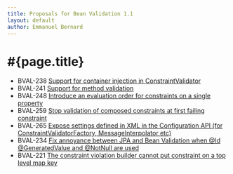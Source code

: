 ```yaml
---
title: Proposals for Bean Validation 1.1
layout: default
author: Emmanuel Bernard
---
```


# #{page.title}

- BVAL-238 [Support for container injection in ConstraintValidator](BVAL-238)
- BVAL-241 [Support for method validation](BVAL-241)
- BVAL-248 [Introduce an evaluation order for constraints on a single property](BVAL-248)
- BVAL-259 [Stop validation of composed constraints at first failing constraint](BVAL-259)
- BVAL-265 [Expose settings defined in XML in the Configuration API (for ConstraintValidatorFactory, MessageInterpolator etc)](BVAL-265)
- BVAL-234 [Fix annoyance between JPA and Bean Validation when @Id @GeneratedValue and @NotNull are used](BVAL-234)
- BVAL-221 [The constraint violation builder cannot put constraint on a top level map key](BVAL-221)
